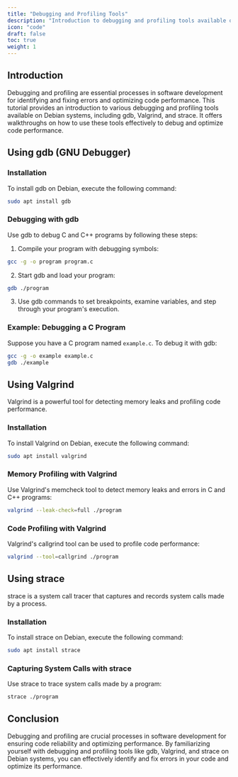 ```yaml
---
title: "Debugging and Profiling Tools"
description: "Introduction to debugging and profiling tools available on Debian systems. Walkthroughs on using tools like gdb, Valgrind, and strace to debug and optimize code performance."
icon: "code"
draft: false
toc: true
weight: 1
---
```


## Introduction

Debugging and profiling are essential processes in software development for identifying and fixing errors and optimizing code performance. This tutorial provides an introduction to various debugging and profiling tools available on Debian systems, including gdb, Valgrind, and strace. It offers walkthroughs on how to use these tools effectively to debug and optimize code performance.

## Using gdb (GNU Debugger)

### Installation

To install gdb on Debian, execute the following command:

```bash
sudo apt install gdb
```

### Debugging with gdb

Use gdb to debug C and C++ programs by following these steps:

1. Compile your program with debugging symbols:

```bash
gcc -g -o program program.c
```

2. Start gdb and load your program:

```bash
gdb ./program
```

3. Use gdb commands to set breakpoints, examine variables, and step through your program's execution.

### Example: Debugging a C Program

Suppose you have a C program named `example.c`. To debug it with gdb:

```bash
gcc -g -o example example.c
gdb ./example
```

## Using Valgrind

Valgrind is a powerful tool for detecting memory leaks and profiling code performance.

### Installation

To install Valgrind on Debian, execute the following command:

```bash
sudo apt install valgrind
```

### Memory Profiling with Valgrind

Use Valgrind's memcheck tool to detect memory leaks and errors in C and C++ programs:

```bash
valgrind --leak-check=full ./program
```

### Code Profiling with Valgrind

Valgrind's callgrind tool can be used to profile code performance:

```bash
valgrind --tool=callgrind ./program
```

## Using strace

strace is a system call tracer that captures and records system calls made by a process.

### Installation

To install strace on Debian, execute the following command:

```bash
sudo apt install strace
```

### Capturing System Calls with strace

Use strace to trace system calls made by a program:

```bash
strace ./program
```

## Conclusion

Debugging and profiling are crucial processes in software development for ensuring code reliability and optimizing performance. By familiarizing yourself with debugging and profiling tools like gdb, Valgrind, and strace on Debian systems, you can effectively identify and fix errors in your code and optimize its performance.
